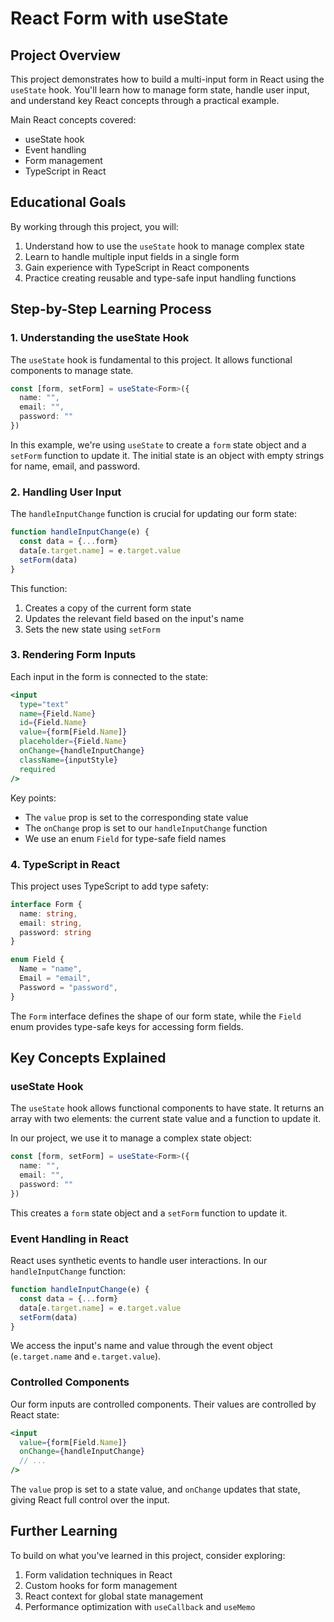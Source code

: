 # React Form with useState

## Project Overview

This project demonstrates how to build a multi-input form in React using the `useState` hook. You'll learn how to manage form state, handle user input, and understand key React concepts through a practical example.

Main React concepts covered:
- useState hook
- Event handling
- Form management
- TypeScript in React

## Educational Goals

By working through this project, you will:

1. Understand how to use the `useState` hook to manage complex state
2. Learn to handle multiple input fields in a single form
3. Gain experience with TypeScript in React components
4. Practice creating reusable and type-safe input handling functions

## Step-by-Step Learning Process

### 1. Understanding the useState Hook

The `useState` hook is fundamental to this project. It allows functional components to manage state.

```typescript
const [form, setForm] = useState<Form>({
  name: "",
  email: "",
  password: ""
})
```

In this example, we're using `useState` to create a `form` state object and a `setForm` function to update it. The initial state is an object with empty strings for name, email, and password.

### 2. Handling User Input

The `handleInputChange` function is crucial for updating our form state:

```typescript
function handleInputChange(e) {
  const data = {...form}
  data[e.target.name] = e.target.value
  setForm(data)
}
```

This function:
1. Creates a copy of the current form state
2. Updates the relevant field based on the input's name
3. Sets the new state using `setForm`

### 3. Rendering Form Inputs

Each input in the form is connected to the state:

```jsx
<input
  type="text"
  name={Field.Name}
  id={Field.Name}
  value={form[Field.Name]}
  placeholder={Field.Name}
  onChange={handleInputChange}
  className={inputStyle}
  required
/>
```

Key points:
- The `value` prop is set to the corresponding state value
- The `onChange` prop is set to our `handleInputChange` function
- We use an enum `Field` for type-safe field names

### 4. TypeScript in React

This project uses TypeScript to add type safety:

```typescript
interface Form {
  name: string,
  email: string,
  password: string
}

enum Field {
  Name = "name",
  Email = "email",
  Password = "password",
}
```

The `Form` interface defines the shape of our form state, while the `Field` enum provides type-safe keys for accessing form fields.

## Key Concepts Explained

### useState Hook

The `useState` hook allows functional components to have state. It returns an array with two elements: the current state value and a function to update it.

In our project, we use it to manage a complex state object:

```typescript
const [form, setForm] = useState<Form>({
  name: "",
  email: "",
  password: ""
})
```

This creates a `form` state object and a `setForm` function to update it.

### Event Handling in React

React uses synthetic events to handle user interactions. In our `handleInputChange` function:

```typescript
function handleInputChange(e) {
  const data = {...form}
  data[e.target.name] = e.target.value
  setForm(data)
}
```

We access the input's name and value through the event object (`e.target.name` and `e.target.value`).

### Controlled Components

Our form inputs are controlled components. Their values are controlled by React state:

```jsx
<input
  value={form[Field.Name]}
  onChange={handleInputChange}
  // ...
/>
```

The `value` prop is set to a state value, and `onChange` updates that state, giving React full control over the input.

## Further Learning

To build on what you've learned in this project, consider exploring:

1. Form validation techniques in React
2. Custom hooks for form management
3. React context for global state management
4. Performance optimization with `useCallback` and `useMemo`
